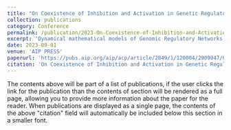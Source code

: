 ```yaml
---
title: "On Coexistence of Inhibition and Activation in Genetic Regulatory Networks"
collection: publications
category: Conference
permalink: /publication/2023-On-Coexistence-of-Inhibition-and-Activation-in-Genetic-Regulatory-Networks
excerpt: 'Dynamical mathematical models of Genomic Regulatory Networks are considered. We focus on attractors in these models, which has the form of a periodic trajectory. Our observations show that closed orbits can exist in phase spaces of a three-dimensional network with the regulatory matrices, where inhibitory cycle coexists with the activatory one. Examples, illustrations and results of numerical experiments are provided.'
date: 2023-09-01
venue: 'AIP PRESS'
paperurl: 'https://pubs.aip.org/aip/acp/article/2849/1/120004/2909047/On-coexistence-of-inhibition-and-activation-in'
citation: 'On Coexistence of Inhibition and Activation in Genetic Regulatory Networks Sadyrbaev, F., Sengileyev, V. & Silvans, A., 1-Sept-2023, _International Conference on Numerical Analysis and Applied Mathematics_ 2021. AIP PRESS, 5 p. ( AIP Conference Proceedings; vol. 2849, no. 1)'
---
```


The contents above will be part of a list of publications, if the user clicks the link for the publication than the contents of section will be rendered as a full page, allowing you to provide more information about the paper for the reader. When publications are displayed as a single page, the contents of the above "citation" field will automatically be included below this section in a smaller font.
